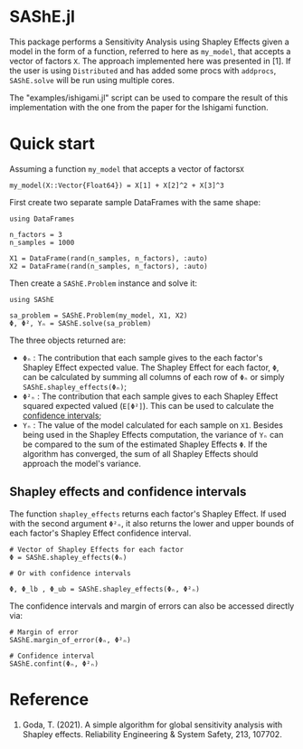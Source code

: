 # SAShE.jl

This package performs a Sensitivity Analysis using Shapley Effects given a model in the form of a function, referred to here as `my_model`, that accepts a vector of factors `X`. The approach implemented here was presented in [1]. If the user is using `Distributed` and has added some procs with `addprocs`, `SAShE.solve` will be run using multiple cores.

The "examples/ishigami.jl" script can be used to compare the result of this implementation with the one from the paper for the Ishigami function.

# Quick start

Assuming a function `my_model` that  accepts a vector of factors`X`

```
my_model(X::Vector{Float64}) = X[1] + X[2]^2 + X[3]^3
```

First create two separate sample DataFrames with the same shape:

```
using DataFrames

n_factors = 3
n_samples = 1000

X1 = DataFrame(rand(n_samples, n_factors), :auto)
X2 = DataFrame(rand(n_samples, n_factors), :auto)
```

Then create a `SAShE.Problem` instance and solve it:

```
using SAShE

sa_problem = SAShE.Problem(my_model, X1, X2)
Φ, Φ², Yₙ = SAShE.solve(sa_problem)
```

The three objects returned are:

- `Φₙ` : The contribution that each sample gives to the each factor's Shapley Effect expected value. The Shapley Effect for each factor, `Φ`, can be calculated by summing all columns of each row of `Φₙ` or simply `SAShE.shapley_effects(Φₙ)`;
- `Φ²ₙ` : The contribution that each sample gives to each Shapley Effect squared expected valued (`E[Φ²]`). This can be used to calculate the [confidence intervals](#shapley-effects-and-confidence-intervals);
- `Yₙ` : The value of the model calculated for each sample on `X1`. Besides being used in the Shapley Effects computation, the variance of `Yₙ` can be compared to the sum of the estimated Shapley Effects `Φ`. If the algorithm has converged, the sum of all Shapley Effects should approach the model's variance.

## Shapley effects and confidence intervals

The function `shapley_effects` returns each factor's Shapley Effect. If used with the second argument `Φ²ₙ`, it also returns the lower and upper bounds of each factor's Shapley Effect confidence interval.

```
# Vector of Shapley Effects for each factor
Φ = SAShE.shapley_effects(Φₙ)

# Or with confidence intervals

Φ, Φ_lb , Φ_ub = SAShE.shapley_effects(Φₙ, Φ²ₙ)
```

The confidence intervals and margin of errors can also be accessed directly via:

```
# Margin of error
SAShE.margin_of_error(Φₙ, Φ²ₙ)

# Confidence interval
SAShE.confint(Φₙ, Φ²ₙ)
```

# Reference

1. Goda, T. (2021). A simple algorithm for global sensitivity analysis with Shapley effects. Reliability Engineering & System Safety, 213, 107702.
